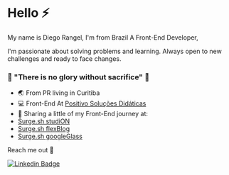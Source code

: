 # Hello ⚡

My name is Diego Rangel, I'm from Brazil A Front-End Developer, 

I'm passionate about solving problems and learning. Always open to new challenges and ready to face changes.

### 🦁 "There is no glory without sacrifice" 🦁


- 🌏 From PR living in Curitiba
- 💻 Front-End At [Positivo Soluções Didáticas](https://sistemapositivo.com.br/)
- 📌 Sharing a little of my Front-End journey at: 
- [Surge.sh studiON](http://drangel-studion.surge.sh/)
- [Surge.sh flexBlog](http://drangel-flexblog.surge.sh/#preco)
- [Surge.sh googleGlass](http://drangel-googleglass.surge.sh/)

Reach me out 🚩

[![Linkedin Badge](https://img.shields.io/badge/-LinkedIn-blue?style=flat-square&logo=Linkedin&logoColor=white&link=https://www.linkedin.com/in/diego-olair-rangel-035aa2110/)](https://www.linkedin.com/in/diego-olair-rangel-035aa2110/)
